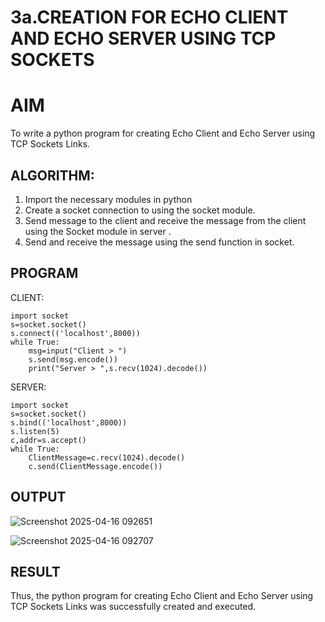 # 3a.CREATION FOR ECHO CLIENT AND ECHO SERVER USING TCP SOCKETS
# AIM
To write a python program for creating Echo Client and Echo Server using TCP
Sockets Links.
## ALGORITHM:
1. Import the necessary modules in python
2. Create a socket connection to using the socket module.
3. Send message to the client and receive the message from the client using the Socket module in
 server .
4. Send and receive the message using the send function in socket.
## PROGRAM
CLIENT:
```
import socket
s=socket.socket()
s.connect(('localhost',8000))
while True:
    msg=input("Client > ")
    s.send(msg.encode())
    print("Server > ",s.recv(1024).decode())
```
SERVER:
```
import socket
s=socket.socket()
s.bind(('localhost',8000))
s.listen(5)
c,addr=s.accept()
while True:
    ClientMessage=c.recv(1024).decode()
    c.send(ClientMessage.encode())
```

## OUTPUT
![Screenshot 2025-04-16 092651](https://github.com/user-attachments/assets/fe2b031f-aafa-4d70-badd-938b09d0516f)

![Screenshot 2025-04-16 092707](https://github.com/user-attachments/assets/70b42181-d08f-49c4-838f-2fc7f8935e69)

## RESULT
Thus, the python program for creating Echo Client and Echo Server using TCP Sockets Links 
was successfully created and executed.
